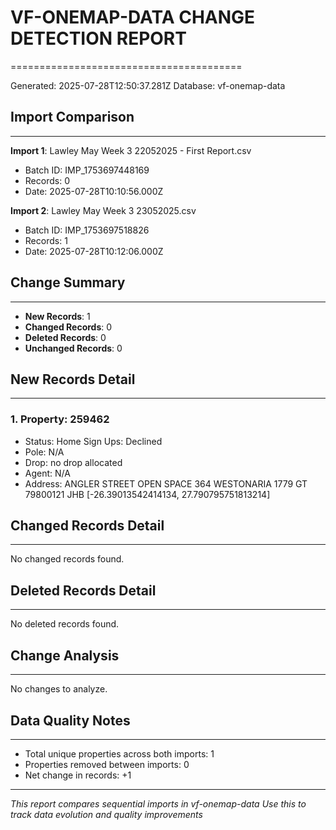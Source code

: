 # VF-ONEMAP-DATA CHANGE DETECTION REPORT
========================================

Generated: 2025-07-28T12:50:37.281Z
Database: vf-onemap-data

## Import Comparison
-------------------
**Import 1**: Lawley May Week 3 22052025 - First Report.csv
- Batch ID: IMP_1753697448169
- Records: 0
- Date: 2025-07-28T10:10:56.000Z

**Import 2**: Lawley May Week 3 23052025.csv
- Batch ID: IMP_1753697518826
- Records: 1
- Date: 2025-07-28T10:12:06.000Z

## Change Summary
----------------
- **New Records**: 1
- **Changed Records**: 0
- **Deleted Records**: 0
- **Unchanged Records**: 0

## New Records Detail
--------------------

### 1. Property: 259462
- Status: Home Sign Ups: Declined
- Pole: N/A
- Drop: no drop allocated
- Agent: N/A
- Address: ANGLER STREET OPEN SPACE  364 WESTONARIA 1779 GT 79800121 JHB [-26.39013542414134, 27.790795751813214]


## Changed Records Detail
------------------------
No changed records found.


## Deleted Records Detail
------------------------
No deleted records found.


## Change Analysis
-----------------
No changes to analyze.

## Data Quality Notes
--------------------
- Total unique properties across both imports: 1
- Properties removed between imports: 0
- Net change in records: +1

---
*This report compares sequential imports in vf-onemap-data*
*Use this to track data evolution and quality improvements*
